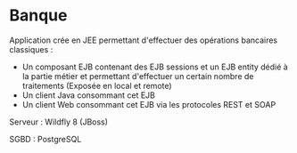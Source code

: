 # Banque

Application crée en JEE permettant d'effectuer des opérations bancaires classiques :

* Un composant EJB contenant des EJB sessions et un EJB entity dédié à la partie métier et permettant d'effectuer un certain nombre de traitements (Exposée en local et remote)
* Un client Java consommant cet EJB 
* Un client Web consommant cet EJB via les protocoles REST et SOAP

Serveur : Wildfly 8 (JBoss)

SGBD : PostgreSQL




